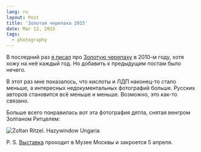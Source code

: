 ```yaml
---
lang: ru
layout: Post
title: 'Золотая черепаха 2015'
date: Mar 12, 2015
tags:
  - photography
---
```


В последний раз [я писал](http://birdwatcher.ru/blog/4440/) про [Золотую черепаху](http://www.wnfest.ru/) в 2010-м году, хотя хожу на неё каждый год. Но добавить к предыдущим постам было нечего.

В этот раз мне показалось, что кислоты и ЛДП наконец-то стало меньше, а интересных недокументальных фотографий больше. Русских авторов становится всё меньше и меньше. Возможно, это как-то связано.

Больше всего понравилась вот эта фотография дятла, снятая венгром Золтаном Ритцелем:

![Zoltan Ritzel. Hazywindow Ungaria](http://wow.sapegin.me/2y1W342w1x3r/zoltan-ritzel-hazywindow-ungaria.jpg)

P. S. [Выставка](http://www.wnfest.ru/) проходит в Музее Москвы и закроется 5 апреля.
